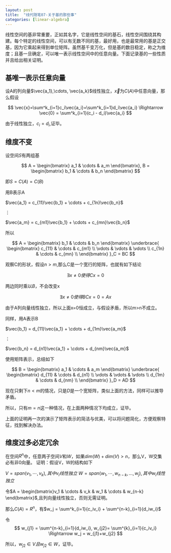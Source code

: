 ```yaml
---
layout: post
title:  "线代随笔07-关于基的那些事"
categories: [linear-algebra]
---
```


线性空间的基非常重要，正如其名字，它是线性空间的基石，线性空间围绕其构建。每个特定的线性空间，可以有无数不同的基，最好用，也是最常用的基是正交基，因为它乘起来得到单位矩阵。虽然基千变万化，但是基的数目稳定，称之为维度；且基一旦确定，可以唯一表示线性空间中的任意向量。下面记录基的一些性质并且给出相关证明。

## 基唯一表示任意向量
设A的列向量$\vec{a_1},\cdots, \vec{a_k}$线性独立，$\vec{x}$为$C(A)$中任意向量，那么假设

$$
	\vec{x}=\sum^k_{i=1}c_i\vec{a_i}=\sum^k_{i=1}d_i\vec{a_i} \Rightarrow \vec{0} = \sum^k_{i=1}(c_i - d_i)\vec{a_i}
$$

由于线性独立，$c_i=d_i$,证毕。

## 维度不变
设空间$S$有两组基

$$
	A = \begin{bmatrix} a_1 & \cdots & a_m \end{bmatrix},
	B = \begin{bmatrix} b_1 & \cdots & b_n \end{bmatrix}
$$

即$S=C(A)=C(B)$

用B表示A

$\vec{a_1} = c_{11}\vec{b_1} + \cdots + c_{1n}\vec{b_n}$

$\vdots$

$\vec{a_m} = c_{m1}\vec{b_1} + \cdots + c_{mn}\vec{b_n}$

所以 

$$
A = \begin{bmatrix} b_1 & \cdots & b_n \end{bmatrix}
    \underbrace{
		\begin{bmatrix}
			c_{11} & \cdots & c_{m1} \\
			\vdots & \vdots & \vdots \\
			c_{1n} & \cdots & c_{mn} \\
		\end{bmatrix}
	}_C = BC
$$	 

观察C的形状，假设$n \gt m$,那么C是一个宽行的矩阵，也就有如下结论

$$
	\exists x \ne 0 使得 Cx = 0 
$$

两边同时乘以$B$，不会改变x

$$
	\exists x \ne 0 使得 BCx = 0 = Ax
$$

由于A列向量线性独立，所以上面x=0恒成立，与假设矛盾，所以m>n不成立。

同样，用A表示B

$\vec{b_1} = d_{11}\vec{a_1} + \cdots + d_{1m}\vec{a_m}$

$\vdots$

$\vec{b_n} = d_{n1}\vec{a_1} + \cdots + d_{nm}\vec{a_m}$

使用矩阵表示，总结如下

$$
B = \begin{bmatrix} a_1 & \cdots & a_m \end{bmatrix}
    \underbrace{
		\begin{bmatrix}
			d_{11} & \cdots & d_{n1} \\
			\vdots & \vdots & \vdots \\
			d_{1m} & \cdots & d_{nm} \\
		\end{bmatrix}
	}_D = AD
$$	 

现在只剩下$n \lt m$的情况，只是$D$是一个宽矩阵，类似上面的方法，同样可以推导矛盾。

所以，只有$m = n$这一种情况，在上面两种情况下均成立，证毕。

上面的证明再一次的演示了矩阵表示的简洁与优美，可以将问题简化，方便观察特征，找到解决办法。



## 维度过多必定冗余
在空间$R^n$中，任意两子空间$V$和$W$，如果$dim(W)+dim(V) \gt n$，那么V，W交集必有非0向量。
证明：假设V，W的结构如下

$V=span({v_1, \cdots, v_k}), 其中v_i线性独立$
$W=span({w_1, \cdots, w_{n-k}, \dots, w_j}), 其中w_i线性独立$

令$A = \begin{bmatrix}v_1 & \cdots & v_k & w_1 & \cdots & w_{n-k} \end{bmatrix}$,且列向量线性独立，否则无需证明。

那么$C(A)=R^n$，有$w_j = \sum^k_{i=1}{c_iv_i} + \sum^{n-k}_{i=1}{d_iw_i}$

令
$$
	w_{j1} = \sum^{n-k}_{i=1}{d_iw_i}, w_{j2}= \sum^{k}_{i=1}{c_iv_i} \Rightarrow  w_j = w_{j1}+w_{j2}
$$

所以，$w_{j2} \in V 且 w_{j2} \in W$，证毕。



